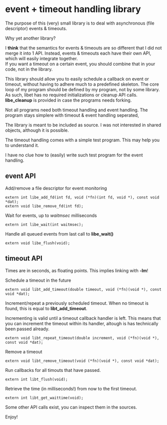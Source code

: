 # event + timeout handling library

The purpose of this (very) small library is to deal with asynchronous
(file descriptor) events & timeouts.

Why yet another library?

I __think__ that the semantics for events & timeouts are so different
that I did not merge it into 1 API. Instead, events & timeouts
each have their own API, which will easily integrate together.  
If you want a timeout on a certain event, you should combine that
in your code, not in the library.

This library should allow you to easily schedule
a callback on event or timeout, without having to adhere much
to a predefined skeleton.
The core loop of my program should be defined by my program,
not by some library.  
As such, libet has no required initializations or cleanup API calls.  
__libe_cleanup__ is provided in case the programs needs forking.

Not all programs need both timeout handling and event handling.
The program stays simplere with timeout & event handling seperated, 

The library is meant to be included as source.
I was not interested in shared objects, although it is possible.

The timeout handling comes with a simple test program.
This may help you to understand it.

I have no clue how to (easily) write such test program
for the event handling.

## event API

Add/remove a file descriptor for event monitoring

	extern int libe_add_fd(int fd, void (*fn)(int fd, void *), const void *dat);
	extern void libe_remove_fd(int fd);

Wait for events, up to _waitmsec_ milliseconds

	extern int libe_wait(int waitmsec);

Handle all queued events from last call to __libe_wait()__

	extern void libe_flush(void);

## timeout API

Times are in seconds, as floating points.
This implies linking with __-lm__!

Schedule a timeout in the future

	extern void libt_add_timeout(double timeout, void (*fn)(void *), const void *dat);

Increment/repeat a previously scheduled timeout.
When no timeout is found, this is equal to __libt_add_timeout__.

Incrementing is valid until a timeout callback handler is left.
This means that you can increment the timeout within its handler, altough
is has technically been passed already.

	extern void libt_repeat_timeout(double increment, void (*fn)(void *), const void *dat);

Remove a timeout

	extern void libt_remove_timeout(void (*fn)(void *), const void *dat);

Run callbacks for all timouts that have passed.

	extern int libt_flush(void);

Retrieve the time (in milliseconds!) from now to the first timeout.

	extern int libt_get_waittime(void);

Some other API calls exist, you can inspect them in the sources.

Enjoy!
